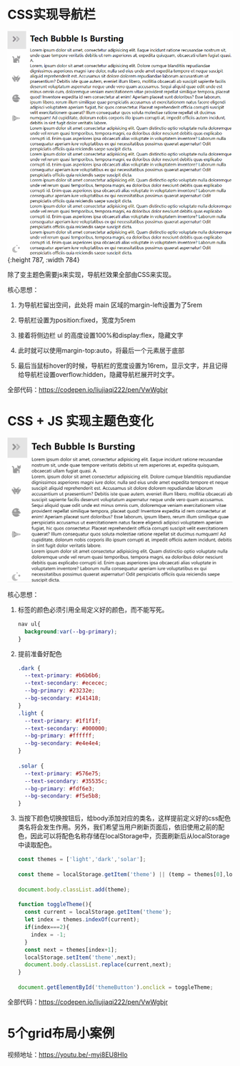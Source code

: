 # CSS实现导航栏

![](https://raw.githubusercontent.com/liujiaqi222/images/master/pics/202109291533141.gif){:height 787, :width 784}

除了变主题色需要js来实现，导航栏效果全部由CSS来实现。

核心思想：
1. 为导航栏留出空间，此处将 main 区域的margin-left设置为了5rem

2. 导航栏设置为position:fixed，宽度为5rem

3. 接着将侧边栏 ul 的高度设置100%和display:flex，隐藏文字

4. 此时就可以使用margin-top:auto，将最后一个元素居于底部

5. 最后当鼠标hover的时候，导航栏的宽度设置为16rem，显示文字，并且记得给导航栏设置overflow:hidden，隐藏导航栏展开时文字。



全部代码：https://codepen.io/liujiaqi222/pen/VwWgbjr



# CSS + JS 实现主题色变化

![2](https://raw.githubusercontent.com/liujiaqi222/images/master/pics/202110092353765.gif)

核心思想：

1. 标签的颜色必须引用全局定义好的颜色，而不能写死。

   ```css
   nav ul{
     background:var(--bg-primary);
   }
   ```

2. 提前准备好配色

   ```css
   .dark {
     --text-primary: #b6b6b6;
     --text-secondary: #ececec;
     --bg-primary: #23232e;
     --bg-secondary: #141418;
   }
   .light {
     --text-primary: #1f1f1f;
     --text-secondary: #000000;
     --bg-primary: #ffffff;
     --bg-secondary: #e4e4e4;
   }
   
   .solar {
     --text-primary: #576e75;
     --text-secondary: #35535c;
     --bg-primary: #fdf6e3;
     --bg-secondary: #f5e5b8;
   }
   ```

3. 当按下颜色切换按钮后，给body添加对应的类名，这样提前定义好的css配色类名将会发生作用。另外，我们希望当用户刷新页面后，依旧使用之前的配色，因此可以将配色名称存储在localStorage中，页面刷新后从localStorage中读取配色。

   ```js
   const themes = ['light','dark','solar'];
   
   const theme = localStorage.getItem('theme') || (temp = themes[0],localStorage.setItem('theme',temp),temp);
   
   document.body.classList.add(theme);
   
   function toggleTheme(){
     const current = localStorage.getItem('theme');
     let index = themes.indexOf(current);
     if(index===2){
       index = -1;
     }
     const next = themes[index+1];
     localStorage.setItem('theme',next);
     document.body.classList.replace(current,next);
   }
   
   document.getElementById('themeButton').onclick = toggleTheme;
   ```



全部代码：https://codepen.io/liujiaqi222/pen/VwWgbjr



# 5个grid布局小案例

视频地址：https://youtu.be/-myi8EU8HIo

